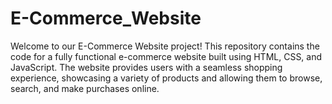 # E-Commerce_Website
Welcome to our E-Commerce Website project! This repository contains the code for a fully functional e-commerce website built using HTML, CSS, and JavaScript. The website provides users with a seamless shopping experience, showcasing a variety of products and allowing them to browse, search, and make purchases online.
